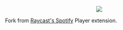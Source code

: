 <p align="center">
   <img src="https://user-images.githubusercontent.com/372831/227213056-29a98faf-f897-4cd0-9c39-ca8f218a4190.png">
 </p>

Fork from [Raycast's Spotify](https://www.raycast.com/mattisssa/spotify-player) Player extension.